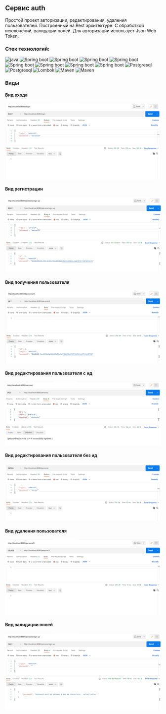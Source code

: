 ## Сервис auth

Простой проект авторизации, редактирования, удаления пользователей.
Построенный на  Rest архитектуре. С обработкой исключений, валидации полей.
Для авторизации использует Json Web Token.

### Стек технологий:

![java](https://img.shields.io/badge/java-17-red)
![Spring boot](https://img.shields.io/badge/Spring%20boot-2.7.5-green)
![Spring boot](https://img.shields.io/badge/Spring%20boot%20web-2.7.5-green)
![Spring boot](https://img.shields.io/badge/Spring%20orm-5.3.23-green)
![Spring boot](https://img.shields.io/badge/Spring%20boot%20data-2.7.5-green)
![Spring boot](https://img.shields.io/badge/Spring%20boot%20test-2.7.5-green)
![Spring boot](https://img.shields.io/badge/Java%20jwt-3.4.0-green)
![Spring boot](https://img.shields.io/badge/Spring%20boot%20security-2.7.5-green)
![Spring boot](https://img.shields.io/badge/Spring%20boot%20validion-2.7.5-green)
![Postgresql](https://img.shields.io/badge/Postgresql-14-blue)
![Postgresql](https://img.shields.io/badge/Liquibase-3.6.2-blue)
![Lombok](https://img.shields.io/badge/Lombok-1.18.24-red)
![Maven](https://img.shields.io/badge/Maven-4.0.0-red)
![Maven](https://img.shields.io/badge/Checkstyle-10.3.3-red)

### Виды

#### Вид входа
![](imgs/log.png)

#### Вид регистрации
![](imgs/reg.png)

#### Вид получения пользователя
![](imgs/getPersonById.png)

#### Вид редактирования пользователя с ид
![](imgs/updateWithId.png)

#### Вид редактирования пользователя без ид
![](imgs/updateWithDto.png)

#### Вид удаления пользователя
![](imgs/deleteById.png)

#### Вид валидации полей
![](imgs/validField.png)